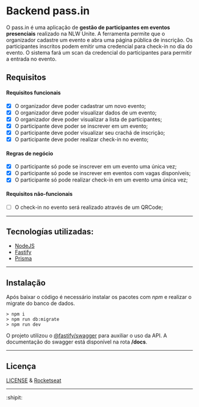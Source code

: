 # Backend pass.in

O pass.in é uma aplicação de **gestão de participantes em eventos presenciais** realizado na NLW Unite. A ferramenta permite que o organizador cadastre um evento e abra uma página pública de inscrição. Os participantes inscritos podem emitir uma credencial para check-in no dia do evento. O sistema fará um scan da credencial do participantes para permitir a entrada no evento.

## Requisitos

#### Requisitos funcionais

- [x] O organizador deve poder cadastrar um novo evento;
- [x] O organizador deve poder visualizar dados de um evento;
- [x] O organizador deve poder visualizar a lista de participantes;
- [x] O participante deve poder se inscrever em um evento;
- [x] O participante deve poder visualizar seu crachá de inscrição;
- [x] O participante deve poder realizar check-in no evento;

#### Regras de negócio

- [x] O participante só pode se inscrever em um evento uma única vez;
- [x] O participante só pode se inscrever em eventos com vagas disponíveis;
- [x] O participante só pode realizar check-in em um evento uma única vez;

#### Requisitos não-funcionais

- [ ] O check-in no evento será realizado através de um QRCode;

---
## Tecnologías utilizadas:

- [NodeJS](https://nodejs.org/en)
- [Fastify](https://fastify.dev/docs/latest/)
- [Prisma](https://www.prisma.io/)

---
## Instalação
Após baixar o código é necessário instalar os pacotes com *npm* e realizar o migrate do banco de dados.
```
> npm i
> npm run db:migrate
> npm run dev
```
O projeto utilizou o [@fastify/swagger](https://github.com/fastify/fastify-swagger) para auxiliar o uso da API. A documentação do swagger está disponível na rota **/docs**.

---
## Licença

[LICENSE](LICENSE) & [Rocketseat](https://rocketseat.com.br/)

---
:shipit:
